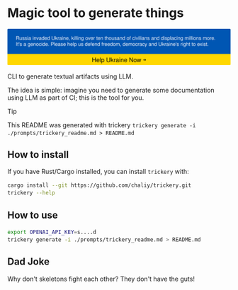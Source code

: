 # Magic tool to generate things

[![Stand With Ukraine](https://raw.githubusercontent.com/vshymanskyy/StandWithUkraine/main/banner2-direct.svg)](https://vshymanskyy.github.io/StandWithUkraine/)

CLI to generate textual artifacts using LLM.

The idea is simple: imagine you need to generate some documentation using LLM as part of CI; this is the tool for you.

> [!TIP]
> This README was generated with trickery
> `trickery generate -i ./prompts/trickery_readme.md > README.md`

## How to install

If you have Rust/Cargo installed, you can install `trickery` with:

```sh
cargo install --git https://github.com/chaliy/trickery.git
trickery --help
```

## How to use

```sh
export OPENAI_API_KEY=s....d
trickery generate -i ./prompts/trickery_readme.md > README.md
```

## Dad Joke

Why don't skeletons fight each other? They don't have the guts!
